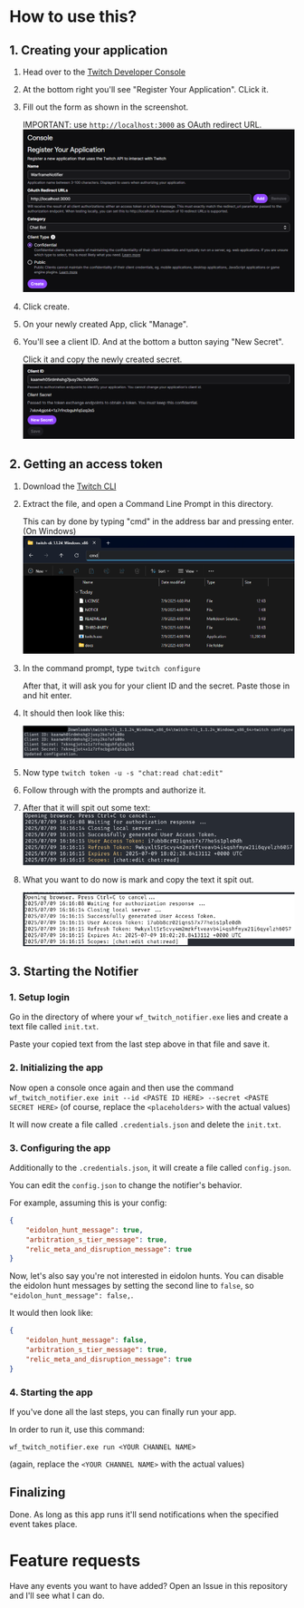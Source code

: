 # How to use this?
## 1. Creating your application
1. Head over to the [Twitch Developer Console](https://dev.twitch.tv/console)
2. At the bottom right you'll see "Register Your Application". CLick it.
3. Fill out the form as shown in the screenshot.
   
   IMPORTANT: use `http://localhost:3000` as OAuth redirect URL.
![IMG](images/image.png)

4. Click create.
5. On your newly created App, click "Manage".
6. You'll see a client ID. And at the bottom a button saying "New Secret".

   Click it and copy the newly created secret.
![IMG](images/image-1.png)

## 2. Getting an access token
1. Download the [Twitch CLI](https://github.com/twitchdev/twitch-cli/releases/download/v1.1.24/twitch-cli_1.1.24_Windows_x86_64.zip)
2. Extract the file, and open a Command Line Prompt in this directory.
   
   This can by done by typing "cmd" in the address bar and pressing enter. (On Windows)
   ![IMG](images/image-2.png)

3. In the command prompt, type `twitch configure`
   
   After that, it will ask you for your client ID and the secret. Paste those in and hit enter.

4. It should then look like this:
   
   ![IMG](images/image-3.png)

5. Now type `twitch token -u -s "chat:read chat:edit"`
6. Follow through with the prompts and authorize it.
7. After that it will spit out some text:![IMG](images/image-4.png)
8. What you want to do now is mark and copy the text it spit out. 
   
   ![IMG](images/image-5.png)

## 3. Starting the Notifier
### 1. Setup login
Go in the directory of where your `wf_twitch_notifier.exe` lies and create a text file called `init.txt`.

Paste your copied text from the last step above in that file and save it.

### 2. Initializing the app
Now open a console once again and then use the command `wf_twitch_notifier.exe init --id <PASTE ID HERE> --secret <PASTE SECRET HERE>` (of course, replace the `<placeholders>` with the actual values)

It will now create a file called `.credentials.json` and delete the `init.txt`.

### 3. Configuring the app
Additionally to the `.credentials.json`, it will create a file called `config.json`.

You can edit the `config.json` to change the notifier's behavior.

For example, assuming this is your config: 
```json
{
    "eidolon_hunt_message": true,
    "arbitration_s_tier_message": true,
    "relic_meta_and_disruption_message": true
}
```

Now, let's also say you're not interested in eidolon hunts. You can disable the eidolon hunt messages by setting the second line to `false`, so `"eidolon_hunt_message": false,`.

It would then look like:
```json
{
    "eidolon_hunt_message": false,
    "arbitration_s_tier_message": true,
    "relic_meta_and_disruption_message": true
}
```


### 4. Starting the app
If you've done all the last steps, you can finally run your app. 

In order to run it, use this command:
```
wf_twitch_notifier.exe run <YOUR CHANNEL NAME>
```
(again, replace the `<YOUR CHANNEL NAME>` with the actual values)


## Finalizing
Done. As long as this app runs it'll send notifications when the specified event takes place.

# Feature requests
Have any events you want to have added? Open an Issue in this repository and I'll see what I can do.